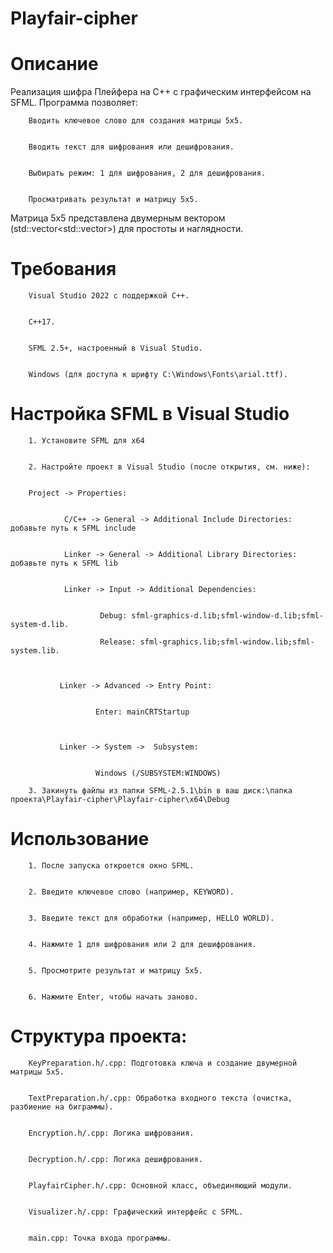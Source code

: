 # Playfair-cipher


# Описание

Реализация шифра Плейфера на C++ с графическим интерфейсом на SFML. Программа позволяет:


        Вводить ключевое слово для создания матрицы 5x5.
        

        Вводить текст для шифрования или дешифрования.


        Выбирать режим: 1 для шифрования, 2 для дешифрования.


        Просматривать результат и матрицу 5x5.

Матрица 5x5 представлена двумерным вектором (std::vector<std::vector<char>>) для простоты и наглядности.



# Требования


        Visual Studio 2022 с поддержкой C++.


        C++17.


        SFML 2.5+, настроенный в Visual Studio.


        Windows (для доступа к шрифту C:\Windows\Fonts\arial.ttf).





# Настройка SFML в Visual Studio

        1. Установите SFML для x64


        2. Настройте проект в Visual Studio (после открытия, см. ниже):
        
        
        Project -> Properties:
        

                C/C++ -> General -> Additional Include Directories: добавьте путь к SFML include


                Linker -> General -> Additional Library Directories: добавьте путь к SFML lib


                Linker -> Input -> Additional Dependencies: 

               
                        Debug: sfml-graphics-d.lib;sfml-window-d.lib;sfml-system-d.lib.

                        Release: sfml-graphics.lib;sfml-window.lib;sfml-system.lib.
                        


               Linker -> Advanced -> Entry Point:


                       Enter: mainCRTStartup

               
               
               Linker -> System ->  Subsystem:


                       Windows (/SUBSYSTEM:WINDOWS)
                
        3. Закинуть файлы из папки SFML-2.5.1\bin в ваш диск:\папка проекта\Playfair-cipher\Playfair-cipher\x64\Debug


# Использование



        1. После запуска откроется окно SFML.


        2. Введите ключевое слово (например, KEYWORD).


        3. Введите текст для обработки (например, HELLO WORLD).


        4. Нажмите 1 для шифрования или 2 для дешифрования.


        5. Просмотрите результат и матрицу 5x5.


        6. Нажмите Enter, чтобы начать заново.



# Структура проекта:



        KeyPreparation.h/.cpp: Подготовка ключа и создание двумерной матрицы 5x5.


        TextPreparation.h/.cpp: Обработка входного текста (очистка, разбиение на биграммы).


        Encryption.h/.cpp: Логика шифрования.
   
        
        Decryption.h/.cpp: Логика дешифрования.
        

        PlayfairCipher.h/.cpp: Основной класс, объединяющий модули.

        
        Visualizer.h/.cpp: Графический интерфейс с SFML.

        
        main.cpp: Точка входа программы.
        
        
        
                        
        
                        
                
        

